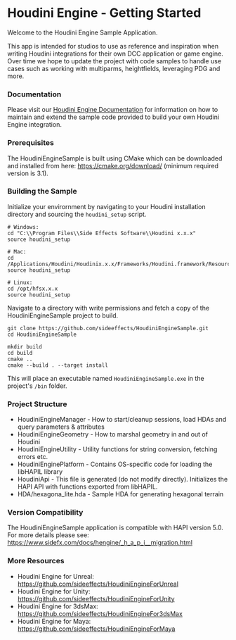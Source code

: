 # Houdini Engine - Getting Started

Welcome to the Houdini Engine Sample Application.

This app is intended for studios to use as reference and inspiration when writing Houdini integrations for their own DCC application or game engine. Over time we hope to update the project with code samples to handle use cases such as working with multiparms, heightfields, leveraging PDG and more.

### Documentation

Please visit our [Houdini Engine Documentation](https://www.sidefx.com/docs/hengine/index.html) for information on how to maintain and extend the sample code provided to build your own Houdini Engine integration.

### Prerequisites

The HoudiniEngineSample is built using CMake which can be downloaded and installed from here: https://cmake.org/download/ (minimum required version is 3.1).

### Building the Sample

Initialize your envirornment by navigating to your Houdini installation directory and sourcing the `houdini_setup` script.

```
# Windows:
cd "C:\\Program Files\\Side Effects Software\\Houdini x.x.x"
source houdini_setup

# Mac:
cd /Applications/Houdini/Houdinix.x.x/Frameworks/Houdini.framework/Resources
source houdini_setup

# Linux:
cd /opt/hfsx.x.x
source houdini_setup
```

Navigate to a directory with write permissions and fetch a copy of the HoudiniEngineSample project to build.
```
git clone https://github.com/sideeffects/HoudiniEngineSample.git
cd HoudiniEngineSample

mkdir build
cd build
cmake ..
cmake --build . --target install
```

This will place an executable named `HoudiniEngineSample.exe` in the project's `/bin` folder.

### Project Structure

* HoudiniEngineManager - How to start/cleanup sessions, load HDAs and query parameters & attributes
* HoudiniEngineGeometry - How to marshal geometry in and out of Houdini
* HoudiniEngineUtility - Utility functions for string conversion, fetching errors etc.
* HoudiniEnginePlatform - Contains OS-specific code for loading the libHAPIL library
* HoudiniApi - This file is generated (do not modify directly). Initializes the HAPI API with functions exported from libHAPIL.
* HDA/hexagona_lite.hda - Sample HDA for generating hexagonal terrain

### Version Compatibility

The HoudiniEngineSample application is compatible with HAPI version 5.0. For more details please see: https://www.sidefx.com/docs/hengine/_h_a_p_i__migration.html

### More Resources

* Houdini Engine for Unreal: https://github.com/sideeffects/HoudiniEngineForUnreal
* Houdini Engine for Unity: https://github.com/sideeffects/HoudiniEngineForUnity
* Houdini Engine for 3dsMax: https://github.com/sideeffects/HoudiniEngineFor3dsMax
* Houdini Engine for Maya: https://github.com/sideeffects/HoudiniEngineForMaya